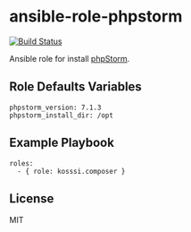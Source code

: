 # ansible-role-phpstorm

[![Build Status](https://travis-ci.org/kosssi/ansible-role-phpstorm.svg?branch=master)](https://travis-ci.org/kosssi/ansible-role-phpstorm)

Ansible role for install [phpStorm](http://www.jetbrains.com/phpstorm/).

## Role Defaults Variables

    phpstorm_version: 7.1.3
    phpstorm_install_dir: /opt

## Example Playbook

    roles:
      - { role: kosssi.composer }

## License

MIT
